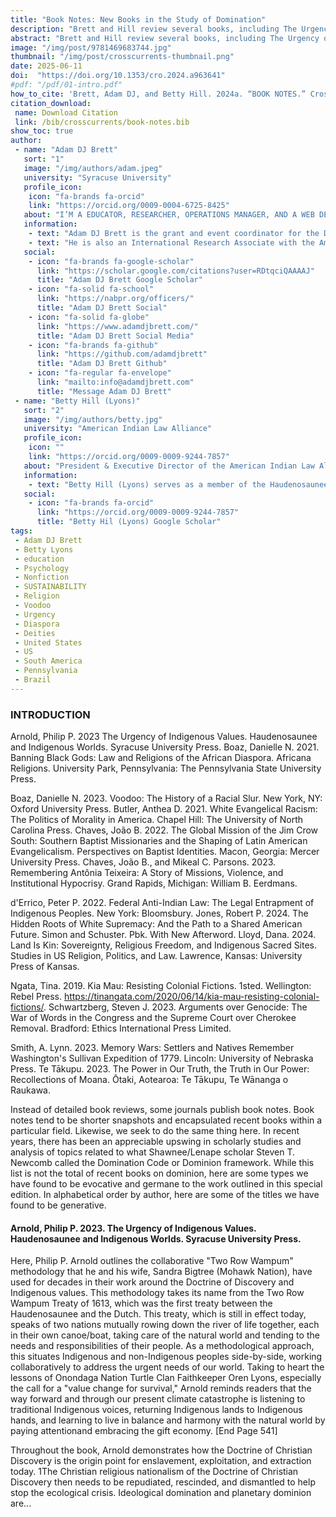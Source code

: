 ```yaml
---
title: "Book Notes: New Books in the Study of Domination"
description: "Brett and Hill review several books, including The Urgency of Indigenous Values by Philip P. Arnold"
abstract: "Brett and Hill review several books, including The Urgency of Indigenous Values by Philip P. Arnold, Banning Black Gods: Law and Religions of the African Diaspora by Danielle N. Boaz and Voodoo: The History of a Racial Slur by Danielle N. Boaz."
image: "/img/post/9781469683744.jpg"
thumbnail: "/img/post/crosscurrents-thumbnail.png"
date: 2025-06-11
doi:  "https://doi.org/10.1353/cro.2024.a963641"
#pdf: "/pdf/01-intro.pdf"
how_to_cite: 'Brett, Adam DJ, and Betty Hill. 2024a. “BOOK NOTES.” Cross Currents 74 (4): 541–50.'
citation_download: 
 name: Download Citation
 link: /bib/crosscurrents/book-notes.bib
show_toc: true
author: 
 - name: "Adam DJ Brett"
   sort: "1"
   image: "/img/authors/adam.jpeg"
   university: "Syracuse University"
   profile_icon: 
    icon: "fa-brands fa-orcid"
    link: "https://orcid.org/0009-0004-6725-8425"
   about: "I’M A EDUCATOR, RESEARCHER, OPERATIONS MANAGER, AND A WEB DEVELOPER."
   information: 
    - text: "Adam DJ Brett is the grant and event coordinator for the Doctrine of Discovery Project, funded by the Henry Luce Grant “200 Years of Johnson v. M’Intosh” and supported by the Indigenous Values Initiative and Syracuse University."
    - text: "He is also an International Research Associate with the American Indian Law Alliance and an adjunct professor of religion at Syracuse University."
   social:
    - icon: "fa-brands fa-google-scholar"
      link: "https://scholar.google.com/citations?user=RDtqciQAAAAJ"
      title: "Adam DJ Brett Google Scholar"
    - icon: "fa-solid fa-school"
      link: "https://nabpr.org/officers/"
      title: "Adam DJ Brett Social"
    - icon: "fa-solid fa-globe"
      link: "https://www.adamdjbrett.com/"
      title: "Adam DJ Brett Social Media"
    - icon: "fa-brands fa-github"
      link: "https://github.com/adamdjbrett"
      title: "Adam DJ Brett Github"
    - icon: "fa-regular fa-envelope"
      link: "mailto:info@adamdjbrett.com"
      title: "Message Adam DJ Brett"
 - name: "Betty Hill (Lyons)"
   sort: "2"
   image: "/img/authors/betty.jpg"
   university: "American Indian Law Alliance"
   profile_icon: 
    icon: ""
    link: "https://orcid.org/0009-0009-9244-7857"
   about: "President & Executive Director of the American Indian Law Alliance (AILA), is an Indigenous and environmental activist and citizen of the Onondaga Nation. Betty has worked for the Onondaga Nation for over 20 years."
   information: 
    - text: "Betty Hill (Lyons) serves as a member of the Haudenosaunee External Relations Committee and has been an active participant at the annual United Nations Permanent Forum on Indigenous Issues (UNPFII) since the first session in 2001 as a delegate of the Onondaga Nation. Betty attended Cazenovia College and is a Bryant Stratton College Graduate of the Paralegal Program."
   social:
    - icon: "fa-brands fa-orcid"
      link: "https://orcid.org/0009-0009-9244-7857"
      title: "Betty Hil (Lyons) Google Scholar"
tags: 
 - Adam DJ Brett
 - Betty Lyons
 - education 
 - Psychology
 - Nonfiction
 - SUSTAINABILITY
 - Religion
 - Voodoo
 - Urgency
 - Diaspora
 - Deities
 - United States
 - US
 - South America
 - Pennsylvania
 - Brazil
---
```


### INTRODUCTION

Arnold, Philip P. 2023 The Urgency of Indigenous Values. Haudenosaunee and Indigenous Worlds. Syracuse University Press.
Boaz, Danielle N. 2021. Banning Black Gods: Law and Religions of the African Diaspora. Africana Religions. University Park, Pennsylvania: The Pennsylvania State University Press.

Boaz, Danielle N. 2023. Voodoo: The History of a Racial Slur. New York, NY: Oxford University Press.
Butler, Anthea D. 2021. White Evangelical Racism: The Politics of Morality in America. Chapel Hill: The University of North Carolina Press.
Chaves, João B. 2022. The Global Mission of the Jim Crow South: Southern Baptist Missionaries and the Shaping of Latin American Evangelicalism. Perspectives on Baptist Identities. Macon, Georgia: Mercer University Press.
Chaves, João B., and Mikeal C. Parsons. 2023. Remembering Antônia Teixeira: A Story of Missions, Violence, and Institutional Hypocrisy. Grand Rapids, Michigan: William B. Eerdmans.

d'Errico, Peter P. 2022. Federal Anti-Indian Law: The Legal Entrapment of Indigenous Peoples. New York: Bloomsbury.
Jones, Robert P. 2024. The Hidden Roots of White Supremacy: And the Path to a Shared American Future. Simon and Schuster. Pbk. With New Afterword.
Lloyd, Dana. 2024. Land Is Kin: Sovereignty, Religious Freedom, and Indigenous Sacred Sites. Studies in US Religion, Politics, and Law. Lawrence, Kansas: University Press of Kansas.

Ngata, Tina. 2019. Kia Mau: Resisting Colonial Fictions. 1sted. Wellington: Rebel Press. https://tinangata.com/2020/06/14/kia-mau-resisting-colonial-fictions/.
Schwartzberg, Steven J. 2023. Arguments over Genocide: The War of Words in the Congress and the Supreme Court over Cherokee Removal. Bradford: Ethics International Press Limited.

Smith, A. Lynn. 2023. Memory Wars: Settlers and Natives Remember Washington's Sullivan Expedition of 1779. Lincoln: University of Nebraska Press.
Te Tākupu. 2023. The Power in Our Truth, the Truth in Our Power: Recollections of Moana. Ōtaki, Aotearoa: Te Tākupu, Te Wānanga o Raukawa.

Instead of detailed book reviews, some journals publish book notes. Book notes tend to be shorter snapshots and encapsulated recent books within a particular field. Likewise, we seek to do the same thing here. In recent years, there has been an appreciable upswing in scholarly studies and analysis of topics related to what Shawnee/Lenape scholar Steven T. Newcomb called the Domination Code or Dominion framework. While this list is not the total of recent books on dominion, here are some types we have found to be evocative and germane to the work outlined in this special edition. In alphabetical order by author, here are some of the titles we have found to be generative.

#### Arnold, Philip P. 2023. The Urgency of Indigenous Values. Haudenosaunee and Indigenous Worlds. Syracuse University Press.

Here, Philip P. Arnold outlines the collaborative "Two Row Wampum" methodology that he and his wife, Sandra Bigtree (Mohawk Nation), have used for decades in their work around the Doctrine of Discovery and Indigenous values. This methodology takes its name from the Two Row Wampum Treaty of 1613, which was the first treaty between the Haudenosaunee and the Dutch. This treaty, which is still in effect today, speaks of two nations mutually rowing down the river of life together, each in their own canoe/boat, taking care of the natural world and tending to the needs and responsibilities of their people. As a methodological approach, this situates Indigenous and non-Indigenous peoples side-by-side, working collaboratively to address the urgent needs of our world. Taking to heart the lessons of Onondaga Nation Turtle Clan Faithkeeper Oren Lyons, especially the call for a "value change for survival," Arnold reminds readers that the way forward and through our present climate catastrophe is listening to traditional Indigenous voices, returning Indigenous lands to Indigenous hands, and learning to live in balance and harmony with the natural world by paying attentionand embracing the gift economy. [End Page 541]

Throughout the book, Arnold demonstrates how the Doctrine of Christian Discovery is the origin point for enslavement, exploitation, and extraction today. 1The Christian religious nationalism of the Doctrine of Christian Discovery then needs to be repudiated, rescinded, and dismantled to help stop the ecological crisis. Ideological domination and planetary dominion are...
